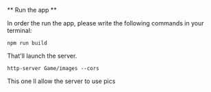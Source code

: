 ** Run the app **

In order the run the app, please write the following commands in your terminal:

```
npm run build
```

That'll launch the server.


```
http-server Game/images --cors
```

This one ll allow the server to use pics
